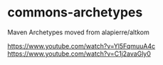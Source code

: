 commons-archetypes
==================

Maven Archetypes moved from alapierre/altkom

https://www.youtube.com/watch?v=Yl5FqmuuA4c
https://www.youtube.com/watch?v=C1j2avaGly0

